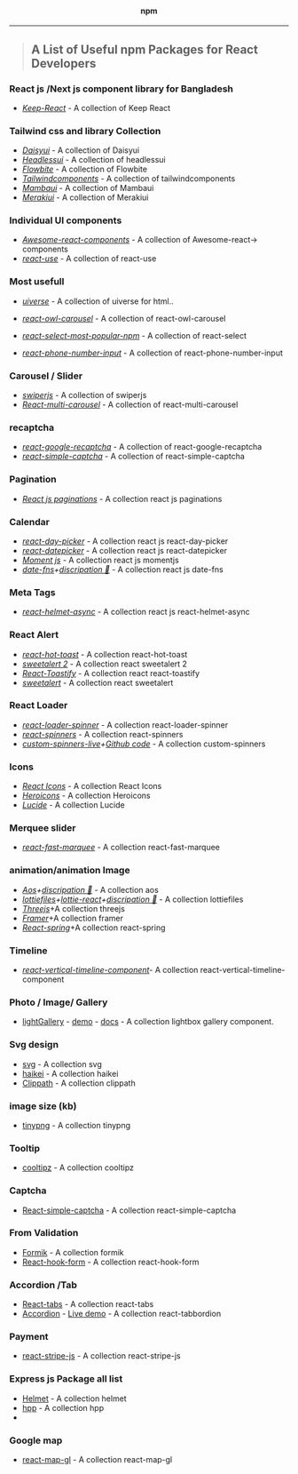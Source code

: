 <!-- PROJECT LOGO -->
 <p align="center">
    <h4 align="center">npm</h4>
    <hr/>
</p>


> ## A List of Useful npm Packages for React Developers

### React js /Next js component  library for Bangladesh
- *[Keep-React](https://react.keepdesign.io/)* -  A collection of Keep React

### Tailwind css and library Collection
- *[Daisyui](https://daisyui.com)* -  A collection of Daisyui
- *[Headlessui](https://headlessui.com)* -  A collection of headlessui
- *[Flowbite](https://flowbite.com)* -  A collection of Flowbite
- *[Tailwindcomponents](https://tailwindcomponents.com)* -  A collection of tailwindcomponents
- *[Mambaui](https://mambaui.com)* -  A collection of Mambaui
- *[Merakiui](https://merakiui.com)* -  A collection of Merakiui



### Individual UI components 
- *[Awesome-react-components](https://github.com/brillout/awesome-react-components?fbclid=IwAR1bPllgfigdf1j40FebHwvBpOHEY4JLh8NwVFxAIBbK-VUZvigJbw763hw#form-components)* -  A collection of Awesome-react-> components
- *[react-use](https://github.com/streamich/react-use?fbclid=IwAR1mQqQyYWLfas5Q4QjgvE9tOSh1gaKF4CbDTSh93u5pn0AYYCCc5cajcvE)* - A collection of react-use
### Most usefull
- *[uiverse](https://uiverse.io/)* - A collection of uiverse for html..

- *[react-owl-carousel](https://www.npmjs.com/package/react-owl-carousel)* - A collection of react-owl-carousel
- *[react-select-most-popular-npm](https://github.com/JedWatson/react-select)* - A collection of react-select
- *[react-phone-number-input](https://www.npmjs.com/package/react-phone-number-input)* - A collection of react-phone-number-input
### Carousel / Slider
- *[swiperjs](https://swiperjs.com/)* - A collection of swiperjs
- *[React-multi-carousel](https://www.npmjs.com/package/react-multi-carousel)* - A collection of react-multi-carousel
### recaptcha
- *[react-google-recaptcha](https://github.com/dozoisch/react-google-recaptcha)* - A collection of react-google-recaptcha
- *[react-simple-captcha](https://www.npmjs.com/package/react-simple-captcha)* - A collection of react-simple-captcha
### Pagination
- *[React js paginations](https://www.npmjs.com/package/react-responsive-pagination)* - A collection react js paginations
### Calendar
- *[react-day-picker](https://www.npmjs.com/package/react-day-picker)* - A collection react js react-day-picker
- *[react-datepicker](https://www.npmjs.com/package/react-datepicker)* - A collection react js react-datepicker
- *[Moment js](https://momentjs.com/)* - A collection react js momentjs
- *[date-fns](https://www.npmjs.com/package/date-fns)+[discripation 💢](https://github.com/julfiker755/IMPORTANT/tree/main/date%20fns)* - A collection react js date-fns
### Meta Tags
- *[react-helmet-async](https://www.npmjs.com/package/react-helmet-async)* - A collection react js react-helmet-async
### React Alert
- *[react-hot-toast](https://react-hot-toast.com/)* - A collection react-hot-toast
- *[sweetalert 2](https://sweetalert2.github.io/)* - A collection react sweetalert 2
- *[React-Toastify](https://www.npmjs.com/package/react-toastify)* - A collection react react-toastify
- *[sweetalert](https://sweetalert.js.org/guides/)* - A collection react sweetalert


### React Loader
- *[react-loader-spinner](https://mhnpd.github.io/react-loader-spinner/)* - A collection react-loader-spinner
- *[react-spinners](https://www.npmjs.com/package/react-spinners)* - A collection react-spinners
- *[custom-spinners-live](https://julfiker755.github.io/Animation-css)+[Github code](https://github.com/julfiker755/Animation-css)* - A collection custom-spinners
### Icons
- *[React Icons](https://react-icons.github.io/react-icons/)* - A collection React Icons
- *[Heroicons](https://heroicons.com/)* - A collection Heroicons
- *[Lucide](https://lucide.dev/)* - A collection Lucide
###  Merquee slider
- *[react-fast-marquee](https://www.react-fast-marquee.com/)* - A collection react-fast-marquee
###  animation/animation Image
- *[Aos](https://michalsnik.github.io/aos/)+[discripation 💢](https://github.com/julfiker755/IMPORTANT/tree/main/aos)* - A collection aos
- *[lottiefiles](https://lottiefiles.com/)+[lottie-react](https://www.npmjs.com/package/lottie-react)+[discripation 💢](https://github.com/julfiker755/IMPORTANT/tree/main/lottie-react)* - A collection lottiefiles
- *[Threejs](https://threejs.org)*+A collection threejs
- *[Framer](https://www.framer.com/motion)*+A collection framer
- *[React-spring](https://www.react-spring.dev/docs/components)*+A collection react-spring
###  Timeline
- *[react-vertical-timeline-component](https://www.npmjs.com/package/react-vertical-timeline-component)*- A collection react-vertical-timeline-component

### Photo / Image/ Gallery
- [lightGallery](https://github.com/sachinchoolur/lightGallery) - [demo](https://www.lightgalleryjs.com/) - [docs](https://www.lightgalleryjs.com/docs/react/) - A collection  lightbox gallery component.
### Svg design
- [svg](https://getwaves.io/?fbclid=IwAR2rtF4hTk-uO2VA_BBHIK62gz7Tz0QWroFkH4Fk1firstsahrf9ErKdg9k) -  A collection  svg
- [haikei](https://app.haikei.app/) -  A collection haikei
- [Clippath](https://bennettfeely.com/clippy/) -  A collection clippath
### image size (kb)
- [tinypng](https://tinypng.com/) -  A collection tinypng
### Tooltip
- [cooltipz](https://cooltipz.jackdomleo.dev/) -  A collection cooltipz
### Captcha
- [React-simple-captcha](https://github.com/masroorejaz/react-simple-captcha) -  A collection react-simple-captcha
### From Validation
- [Formik](https://formik.org/docs/overview) -  A collection formik
- [React-hook-form](https://www.react-hook-form.com) -  A collection react-hook-form
### Accordion /Tab 
- [React-tabs](https://github.com/reactjs/react-tabs) -  A collection react-tabs
- [Accordion](https://github.com/Merri/react-tabbordion) - [Live demo](https://merri.github.io/react-tabbordion) -  A collection react-tabbordion
### Payment
- [react-stripe-js](https://www.npmjs.com/package/@stripe/react-stripe-js) -  A collection react-stripe-js
### Express js Package all list
- [Helmet](https://www.npmjs.com/package/helmet) -  A collection helmet
- [hpp](https://www.npmjs.com/package/hpp) -  A collection hpp
- 
### Google map
- [react-map-gl](https://visgl.github.io/react-map-gl/) -  A collection react-map-gl







 





  
